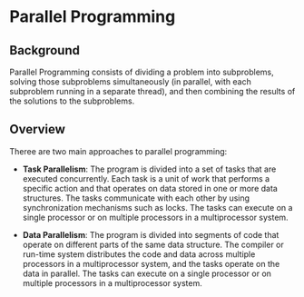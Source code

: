 # Parallel Programming

## Background

Parallel Programming consists of dividing a problem into subproblems, solving those subproblems simultaneously (in parallel, with each subproblem running in a separate thread), and then combining the results of the solutions to the subproblems.

## Overview

Theree are two main approaches to parallel programming:

- **Task Parallelism**: The program is divided into a set of tasks that are executed concurrently. Each task is a unit of work that performs a specific action and that operates on data stored in one or more data structures. The tasks communicate with each other by using synchronization mechanisms such as locks. The tasks can execute on a single processor or on multiple processors in a multiprocessor system.

- **Data Parallelism**: The program is divided into segments of code that operate on different parts of the same data structure. The compiler or run-time system distributes the code and data across multiple processors in a multiprocessor system, and the tasks operate on the data in parallel. The tasks can execute on a single processor or on multiple processors in a multiprocessor system.
